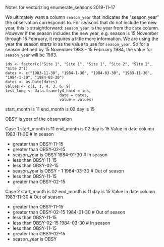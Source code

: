 Notes for vectorizing enumerate_seasons
2019-11-17

We ultimately want a column `season_year` that indicates the "season year" the
observation corresponds to. For seasons that do not include the new year, this
is straightforward: `season_year` is the year from the `date` column. _However_
if the season includes the new year, e.g. season is 15 November through 15
February, it requires a little more information. We are using the year the
season _starts in_ as the value to use for `season_year`. So for a season
defined by 15 November 1983 - 15 February 1984, the value for `season_year` will
be 1983.

```
ids <- factor(c("Site 1", "Site 1", "Site 1", "Site 2", "Site 2", "Site 2"))
dates <- c("1983-11-30", "1984-1-30", "1984-03-30", "1983-11-30", "1984-1-30", "1984-03-30")
dates <- as.Date(dates)
values <- c(1, 1, 4, 3, 6, 9)
test_long <- data.frame(y4_hhid = ids,
                        date = dates,
                        value = values)
```

start_month is 11
end_month is 02
day is 15

OBSY is year of the observation

Case 1
start_month is 11
end_month is 02
day is 15
Value in date column
1983-11-30     # In season
+ greater than OBSY-11-15
+ greater than OBSY-02-15
+ season_year is OBSY
1984-01-30     # In season
+ less than OBSY-11-15
+ less than OBSY-02-15
+ season_year is OBSY - 1
1984-03-30     # Out of season
+ less than OBSY-11-15
+ greater than OBSY-02-15

Case 2
start_month is 02
end_month is 11
day is 15
Value in date column
1983-11-30     # Out of season
+ greater than OBSY-11-15
+ greater than OBSY-02-15
1984-01-30     # Out of season
+ less than OBSY-11-15
+ less than OBSY-02-15
1984-03-30     # In season
+ less than OBSY-11-15
+ greater than OBSY-02-15
+ season_year is OBSY
